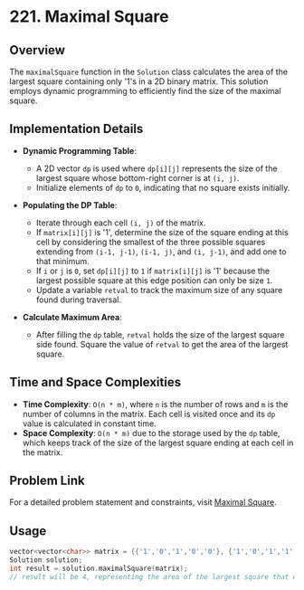 # 221. Maximal Square

## Overview
The `maximalSquare` function in the `Solution` class calculates the area of the largest square containing only '1's in a 2D binary matrix. This solution employs dynamic programming to efficiently find the size of the maximal square.

## Implementation Details
- **Dynamic Programming Table**:
  - A 2D vector `dp` is used where `dp[i][j]` represents the size of the largest square whose bottom-right corner is at `(i, j)`.
  - Initialize elements of `dp` to `0`, indicating that no square exists initially.

- **Populating the DP Table**:
  - Iterate through each cell `(i, j)` of the matrix.
  - If `matrix[i][j]` is '1', determine the size of the square ending at this cell by considering the smallest of the three possible squares extending from `(i-1, j-1)`, `(i-1, j)`, and `(i, j-1)`, and add one to that minimum.
  - If `i` or `j` is `0`, set `dp[i][j]` to `1` if `matrix[i][j]` is '1' because the largest possible square at this edge position can only be size `1`.
  - Update a variable `retval` to track the maximum size of any square found during traversal.

- **Calculate Maximum Area**:
  - After filling the `dp` table, `retval` holds the size of the largest square side found. Square the value of `retval` to get the area of the largest square.

## Time and Space Complexities
- **Time Complexity**: `O(n * m)`, where `n` is the number of rows and `m` is the number of columns in the matrix. Each cell is visited once and its `dp` value is calculated in constant time.
- **Space Complexity**: `O(n * m)` due to the storage used by the `dp` table, which keeps track of the size of the largest square ending at each cell in the matrix.

## Problem Link
For a detailed problem statement and constraints, visit [Maximal Square](https://leetcode.com/problems/maximal-square/).

## Usage
```cpp
vector<vector<char>> matrix = {{'1','0','1','0','0'}, {'1','0','1','1','1'}, {'1','1','1','1','1'}, {'1','0','0','1','0'}};
Solution solution;
int result = solution.maximalSquare(matrix);
// result will be 4, representing the area of the largest square that can be formed.
